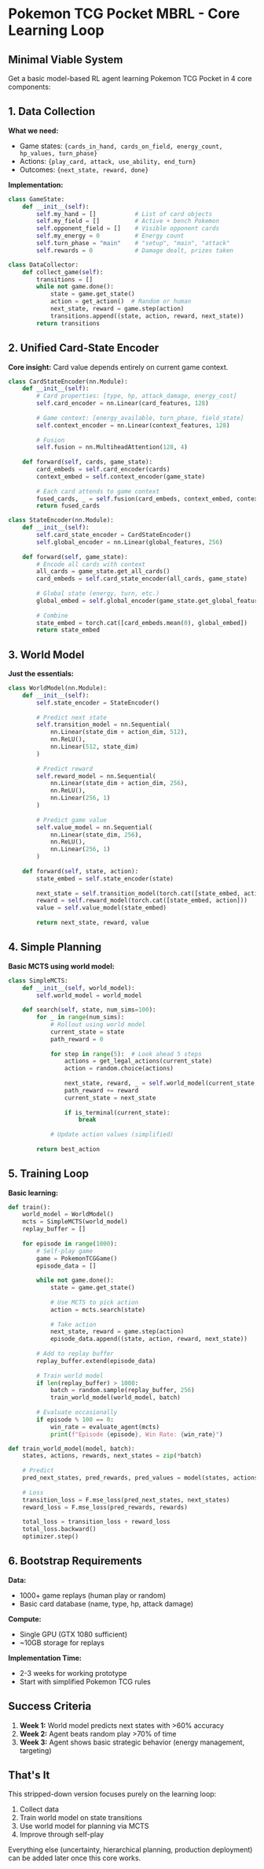 # Pokemon TCG Pocket MBRL - Core Learning Loop

## Minimal Viable System

Get a basic model-based RL agent learning Pokemon TCG Pocket in 4 core components:

## 1. Data Collection

**What we need:**
- Game states: `{cards_in_hand, cards_on_field, energy_count, hp_values, turn_phase}`
- Actions: `{play_card, attack, use_ability, end_turn}`  
- Outcomes: `{next_state, reward, done}`

**Implementation:**
```python
class GameState:
    def __init__(self):
        self.my_hand = []           # List of card objects
        self.my_field = []          # Active + bench Pokemon
        self.opponent_field = []    # Visible opponent cards
        self.my_energy = 0          # Energy count
        self.turn_phase = "main"    # "setup", "main", "attack"
        self.rewards = 0            # Damage dealt, prizes taken

class DataCollector:
    def collect_game(self):
        transitions = []
        while not game.done():
            state = game.get_state()
            action = get_action()  # Random or human
            next_state, reward = game.step(action)
            transitions.append((state, action, reward, next_state))
        return transitions
```

## 2. Unified Card-State Encoder

**Core insight:** Card value depends entirely on current game context.

```python
class CardStateEncoder(nn.Module):
    def __init__(self):
        # Card properties: [type, hp, attack_damage, energy_cost]
        self.card_encoder = nn.Linear(card_features, 128)
        
        # Game context: [energy_available, turn_phase, field_state]
        self.context_encoder = nn.Linear(context_features, 128)
        
        # Fusion
        self.fusion = nn.MultiheadAttention(128, 4)
        
    def forward(self, cards, game_state):
        card_embeds = self.card_encoder(cards)
        context_embed = self.context_encoder(game_state)
        
        # Each card attends to game context
        fused_cards, _ = self.fusion(card_embeds, context_embed, context_embed)
        return fused_cards

class StateEncoder(nn.Module):
    def __init__(self):
        self.card_state_encoder = CardStateEncoder()
        self.global_encoder = nn.Linear(global_features, 256)
        
    def forward(self, game_state):
        # Encode all cards with context
        all_cards = game_state.get_all_cards()
        card_embeds = self.card_state_encoder(all_cards, game_state)
        
        # Global state (energy, turn, etc.)
        global_embed = self.global_encoder(game_state.get_global_features())
        
        # Combine
        state_embed = torch.cat([card_embeds.mean(0), global_embed])
        return state_embed
```

## 3. World Model

**Just the essentials:**

```python
class WorldModel(nn.Module):
    def __init__(self):
        self.state_encoder = StateEncoder()
        
        # Predict next state
        self.transition_model = nn.Sequential(
            nn.Linear(state_dim + action_dim, 512),
            nn.ReLU(),
            nn.Linear(512, state_dim)
        )
        
        # Predict reward
        self.reward_model = nn.Sequential(
            nn.Linear(state_dim + action_dim, 256),
            nn.ReLU(), 
            nn.Linear(256, 1)
        )
        
        # Predict game value
        self.value_model = nn.Sequential(
            nn.Linear(state_dim, 256),
            nn.ReLU(),
            nn.Linear(256, 1)
        )
    
    def forward(self, state, action):
        state_embed = self.state_encoder(state)
        
        next_state = self.transition_model(torch.cat([state_embed, action]))
        reward = self.reward_model(torch.cat([state_embed, action]))
        value = self.value_model(state_embed)
        
        return next_state, reward, value
```

## 4. Simple Planning

**Basic MCTS using world model:**

```python
class SimpleMCTS:
    def __init__(self, world_model):
        self.world_model = world_model
        
    def search(self, state, num_sims=100):
        for _ in range(num_sims):
            # Rollout using world model
            current_state = state
            path_reward = 0
            
            for step in range(5):  # Look ahead 5 steps
                actions = get_legal_actions(current_state)
                action = random.choice(actions)
                
                next_state, reward, _ = self.world_model(current_state, action)
                path_reward += reward
                current_state = next_state
                
                if is_terminal(current_state):
                    break
            
            # Update action values (simplified)
            
        return best_action
```

## 5. Training Loop

**Basic learning:**

```python
def train():
    world_model = WorldModel()
    mcts = SimpleMCTS(world_model)
    replay_buffer = []
    
    for episode in range(1000):
        # Self-play game
        game = PokemonTCGGame()
        episode_data = []
        
        while not game.done():
            state = game.get_state()
            
            # Use MCTS to pick action
            action = mcts.search(state)
            
            # Take action
            next_state, reward = game.step(action)
            episode_data.append((state, action, reward, next_state))
        
        # Add to replay buffer
        replay_buffer.extend(episode_data)
        
        # Train world model
        if len(replay_buffer) > 1000:
            batch = random.sample(replay_buffer, 256)
            train_world_model(world_model, batch)
        
        # Evaluate occasionally
        if episode % 100 == 0:
            win_rate = evaluate_agent(mcts)
            print(f"Episode {episode}, Win Rate: {win_rate}")

def train_world_model(model, batch):
    states, actions, rewards, next_states = zip(*batch)
    
    # Predict
    pred_next_states, pred_rewards, pred_values = model(states, actions)
    
    # Loss
    transition_loss = F.mse_loss(pred_next_states, next_states)
    reward_loss = F.mse_loss(pred_rewards, rewards)
    
    total_loss = transition_loss + reward_loss
    total_loss.backward()
    optimizer.step()
```

## 6. Bootstrap Requirements

**Data:**
- 1000+ game replays (human play or random)
- Basic card database (name, type, hp, attack damage)

**Compute:**
- Single GPU (GTX 1080 sufficient)
- ~10GB storage for replays

**Implementation Time:**
- 2-3 weeks for working prototype
- Start with simplified Pokemon TCG rules

## Success Criteria

1. **Week 1:** World model predicts next states with >60% accuracy
2. **Week 2:** Agent beats random play >70% of time  
3. **Week 3:** Agent shows basic strategic behavior (energy management, targeting)

## That's It

This stripped-down version focuses purely on the learning loop:
1. Collect data
2. Train world model on state transitions  
3. Use world model for planning via MCTS
4. Improve through self-play

Everything else (uncertainty, hierarchical planning, production deployment) can be added later once this core works.